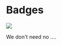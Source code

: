# Badges

<img src="https://gist.github.com/dhuyvett/9ca634173ccdf0b971615626068b9742/raw/codecov.svg">
</img>

We don't need no ....
